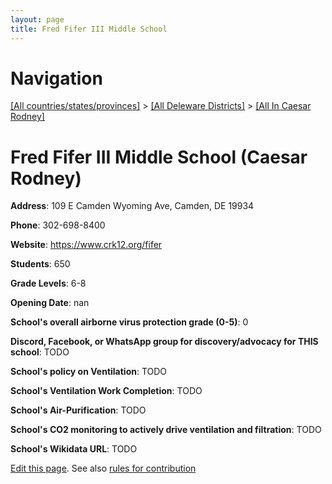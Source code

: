 ```yaml
---
layout: page
title: Fred Fifer III Middle School
---
```

# Navigation

[[All countries/states/provinces]](../../..) > [[All Deleware Districts]](../..) > [[All In Caesar Rodney]](..)

# Fred Fifer III Middle School (Caesar Rodney)

**Address**: 109 E Camden Wyoming Ave, Camden, DE 19934

**Phone**: 302-698-8400

**Website**: <https://www.crk12.org/fifer>

**Students**: 650

**Grade Levels**: 6-8

**Opening Date**: nan

**School's overall airborne virus protection grade (0-5)**: 0

**Discord, Facebook, or WhatsApp group for discovery/advocacy for THIS school**: TODO

**School's policy on Ventilation**: TODO

**School's Ventilation Work Completion**: TODO

**School's Air-Purification**: TODO

**School's CO2 monitoring to actively drive ventilation and filtration**: TODO

**School's Wikidata URL**: TODO


[Edit this page](https://github.com/ventilate-schools/DE/edit/main/./Caesar_Rodney/Fred_Fifer_III_Middle_School.md). See also [rules for contribution](../../../contribution-rules/)